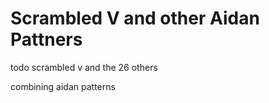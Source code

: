 # Scrambled V and other Aidan Pattners

todo scrambled v and the 26 others

combining aidan patterns
